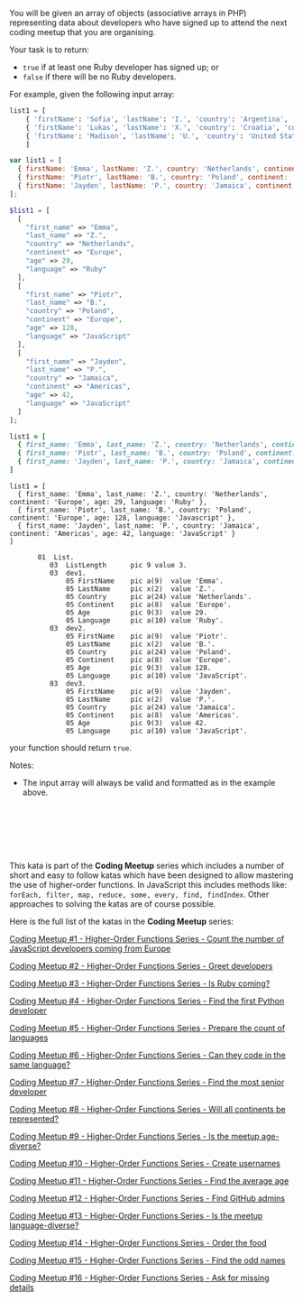 You will be given an array of objects (associative arrays in PHP) representing data about developers who have signed up to attend the next coding meetup that you are organising.

Your task is to return:

- `true`  if at least one Ruby developer has signed up; or
- `false` if there will be no Ruby developers.

For example, given the following input array:

```python
list1 = [
    { 'firstName': 'Sofia', 'lastName': 'I.', 'country': 'Argentina', 'continent': 'Americas', 'age': 35, 'language': 'Java' },
    { 'firstName': 'Lukas', 'lastName': 'X.', 'country': 'Croatia', 'continent': 'Europe', 'age': 35, 'language': 'Python' },
    { 'firstName': 'Madison', 'lastName': 'U.', 'country': 'United States', 'continent': 'Americas', 'age': 32, 'language': 'Ruby' } 
    ]
```

```javascript
var list1 = [
  { firstName: 'Emma', lastName: 'Z.', country: 'Netherlands', continent: 'Europe', age: 29, language: 'Ruby' },
  { firstName: 'Piotr', lastName: 'B.', country: 'Poland', continent: 'Europe', age: 128, language: 'Javascript' },
  { firstName: 'Jayden', lastName: 'P.', country: 'Jamaica', continent: 'Americas', age: 42, language: 'JavaScript' }
];
```
```php
$list1 = [
  [
    "first_name" => "Emma",
    "last_name" => "Z.",
    "country" => "Netherlands",
    "continent" => "Europe",
    "age" => 29,
    "language" => "Ruby"
  ],
  [
    "first_name" => "Piotr",
    "last_name" => "B.",
    "country" => "Poland",
    "continent" => "Europe",
    "age" => 128,
    "language" => "JavaScript"
  ],
  [
    "first_name" => "Jayden",
    "last_name" => "P.",
    "country" => "Jamaica",
    "continent" => "Americas",
    "age" => 42,
    "language" => "JavaScript"
  ]
];
```
```ruby
list1 = [
  { first_name: 'Emma', last_name: 'Z.', country: 'Netherlands', continent: 'Europe', age: 29, language: 'Ruby' },
  { first_name: 'Piotr', last_name: 'B.', country: 'Poland', continent: 'Europe', age: 128, language: 'Javascript' },
  { first_name: 'Jayden', last_name: 'P.', country: 'Jamaica', continent: 'Americas', age: 42, language: 'JavaScript' }
]
```
```crystal
list1 = [
  { first_name: 'Emma', last_name: 'Z.', country: 'Netherlands', continent: 'Europe', age: 29, language: 'Ruby' },
  { first_name: 'Piotr', last_name: 'B.', country: 'Poland', continent: 'Europe', age: 128, language: 'Javascript' },
  { first_name: 'Jayden', last_name: 'P.', country: 'Jamaica', continent: 'Americas', age: 42, language: 'JavaScript' }
]
```
```cobol
       01  List.
          03  ListLength      pic 9 value 3.
          03  dev1.
              05 FirstName    pic a(9)  value 'Emma'.
              05 LastName     pic x(2)  value 'Z.'.
              05 Country      pic a(24) value 'Netherlands'.
              05 Continent    pic a(8)  value 'Europe'.
              05 Age          pic 9(3)  value 29.
              05 Language     pic a(10) value 'Ruby'.
          03  dev2.
              05 FirstName    pic a(9)  value 'Piotr'.
              05 LastName     pic x(2)  value 'B.'.
              05 Country      pic a(24) value 'Poland'.
              05 Continent    pic a(8)  value 'Europe'.
              05 Age          pic 9(3)  value 128.
              05 Language     pic a(10) value 'JavaScript'.
          03  dev3.
              05 FirstName    pic a(9)  value 'Jayden'.
              05 LastName     pic x(2)  value 'P.'.
              05 Country      pic a(24) value 'Jamaica'.
              05 Continent    pic a(8)  value 'Americas'.
              05 Age          pic 9(3)  value 42.
              05 Language     pic a(10) value 'JavaScript'.
```


your function should return `true`.

Notes:

 - The input array will always be valid and formatted as in the example above.
<br>
<br>
<br>
<br>
<br>

This kata is part of the **Coding Meetup** series which includes a number of short and easy to follow katas which have been designed to allow mastering the use of higher-order functions. In JavaScript this includes methods like: `forEach, filter, map, reduce, some, every, find, findIndex`. Other approaches to solving the katas are of course possible.

Here is the full list of the katas in the **Coding Meetup** series:

<a href="http://www.codewars.com/kata/coding-meetup-number-1-higher-order-functions-series-count-the-number-of-javascript-developers-coming-from-europe">Coding Meetup #1 - Higher-Order Functions Series - Count the number of JavaScript developers coming from Europe</a>

<a href="https://www.codewars.com/kata/coding-meetup-number-2-higher-order-functions-series-greet-developers">Coding Meetup #2 - Higher-Order Functions Series - Greet developers</a>

<a href="https://www.codewars.com/kata/coding-meetup-number-3-higher-order-functions-series-is-ruby-coming">Coding Meetup #3 - Higher-Order Functions Series - Is Ruby coming?</a>

<a href="https://www.codewars.com/kata/coding-meetup-number-4-higher-order-functions-series-find-the-first-python-developer">Coding Meetup #4 - Higher-Order Functions Series - Find the first Python developer</a>

<a href="https://www.codewars.com/kata/coding-meetup-number-5-higher-order-functions-series-prepare-the-count-of-languages">Coding Meetup #5 - Higher-Order Functions Series - Prepare the count of languages</a>

<a href="https://www.codewars.com/kata/coding-meetup-number-6-higher-order-functions-series-can-they-code-in-the-same-language">Coding Meetup #6 - Higher-Order Functions Series - Can they code in the same language?</a>

<a href="http://www.codewars.com/kata/coding-meetup-number-7-higher-order-functions-series-find-the-most-senior-developer">Coding Meetup #7 - Higher-Order Functions Series - Find the most senior developer</a>

<a href="https://www.codewars.com/kata/coding-meetup-number-8-higher-order-functions-series-will-all-continents-be-represented">Coding Meetup #8 - Higher-Order Functions Series - Will all continents be represented?</a>

<a href="https://www.codewars.com/kata/coding-meetup-number-9-higher-order-functions-series-is-the-meetup-age-diverse">Coding Meetup #9 - Higher-Order Functions Series - Is the meetup age-diverse?</a>

<a href="https://www.codewars.com/kata/coding-meetup-number-10-higher-order-functions-series-create-usernames">Coding Meetup #10 - Higher-Order Functions Series - Create usernames</a>

<a href="https://www.codewars.com/kata/coding-meetup-number-11-higher-order-functions-series-find-the-average-age">Coding Meetup #11 - Higher-Order Functions Series - Find the average age</a>

<a href="https://www.codewars.com/kata/coding-meetup-number-12-higher-order-functions-series-find-github-admins">Coding Meetup #12 - Higher-Order Functions Series - Find GitHub admins</a>

<a href="https://www.codewars.com/kata/coding-meetup-number-13-higher-order-functions-series-is-the-meetup-language-diverse">Coding Meetup #13 - Higher-Order Functions Series - Is the meetup language-diverse?</a>

<a href="https://www.codewars.com/kata/coding-meetup-number-14-higher-order-functions-series-order-the-food">Coding Meetup #14 - Higher-Order Functions Series - Order the food</a>

<a href="https://www.codewars.com/kata/coding-meetup-number-15-higher-order-functions-series-find-the-odd-names">Coding Meetup #15 - Higher-Order Functions Series - Find the odd names</a>

<a href="https://www.codewars.com/kata/coding-meetup-number-16-higher-order-functions-series-ask-for-missing-details">Coding Meetup #16 - Higher-Order Functions Series - Ask for missing details</a>